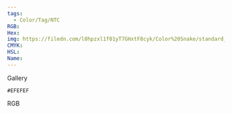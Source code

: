 ```yaml
---
tags:
  - Color/Tag/NTC
RGB:
Hex:
img: https://filedn.com/l0hpzxl1f01yT7GHxtF8cyk/Color%20Snake/standard_csv_to_svg/EFEFEF.svg
CMYK:
HSL:
Name:
---
```

Gallery
```palette
#EFEFEF
```
RGB
